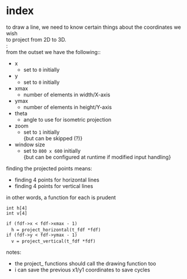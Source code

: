#	index

to draw a line, we need to know certain things about the coordinates we wish  
to project from 2D to 3D.  
:  
from the outset we have the following::  
- x  
	-	set to `0` initially
- y  
	-	set to `0` initially
- xmax
	-	number of elements in width/X-axis
- ymax  
	-	number of elements in height/Y-axis
- theta  
	-	angle to use for isometric projection
- zoom  
	-	set to `1` initially  
	{but can be skipped (?)}
- window size  
	-	set to `800 x 600` initially  
	{but can be configured at runtime if modified input handling}
  
finding the projected points means:
- finding 4 points for horizontal lines
- finding 4 points for vertical lines

in other words, a function for each is prudent

`int h[4]`  
`int v[4]`  

`if (fdf->x < fdf->xmax - 1)`  
&emsp;`h = project_horizontal(t_fdf *fdf)`  
`if (fdf->y < fdf->ymax - 1)`  
&emsp;`v = project_vertical(t_fdf *fdf)`  
  
notes:
- the project_ functions should call the drawing function too
- i can save the previous x1/y1 coordinates to save cycles